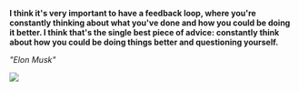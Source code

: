 **I think it's very important to have a feedback loop, where you're constantly thinking about what you've done and how you could be doing it better. I think that's the single best piece of advice: constantly think about how you could be doing things better and questioning yourself.**

*"Elon Musk"*

![](https://api.nosense.lol/ghvc/?username=cdfrm)